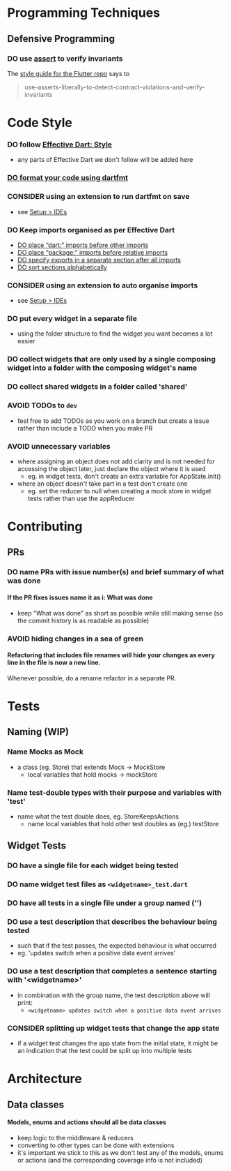 # Programming Techniques

## Defensive Programming 

### DO use [assert](https://dart.dev/guides/language/language-tour#assert) to verify invariants 

The [style guide for the Flutter repo](https://github.com/flutter/flutter/wiki/Style-guide-for-Flutter-repo#use-asserts-liberally-to-detect-contract-violations-and-verify-invariants) says to
> use-asserts-liberally-to-detect-contract-violations-and-verify-invariants

# Code Style 

### DO follow [Effective Dart: Style](https://dart.dev/guides/language/effective-dart/style)
- any parts of Effective Dart we don't follow will be added here 

### [DO format your code using dartfmt](https://dart.dev/guides/language/effective-dart/style#do-format-your-code-using-dartfmt) 

### CONSIDER using an extension to run dartfmt on save 
- see [Setup > IDEs](https://github.com/crowdleague/crowdleague/wiki/Setup#ides)

### DO Keep imports organised as per Effective Dart 

- [DO place “dart:” imports before other imports](https://dart.dev/guides/language/effective-dart/style#do-place-dart-imports-before-other-imports)
- [DO place “package:” imports before relative imports](https://dart.dev/guides/language/effective-dart/style#do-place-package-imports-before-relative-imports) 
- [DO specify exports in a separate section after all imports](https://dart.dev/guides/language/effective-dart/style#do-specify-exports-in-a-separate-section-after-all-imports)
- [DO sort sections alphabetically](https://dart.dev/guides/language/effective-dart/style#do-sort-sections-alphabetically)

### CONSIDER using an extension to auto organise imports 
- see [Setup > IDEs](https://github.com/crowdleague/crowdleague/wiki/Setup#ides)

### DO put every widget in a separate file
- using the folder structure to find the widget you want becomes a lot easier 

### DO collect widgets that are only used by a single composing widget into a folder with the composing widget's name 

### DO collect shared widgets in a folder called 'shared' 

### AVOID TODOs to `dev` 
- feel free to add TODOs as you work on a branch but create a issue rather than include a TODO when you make PR 

### AVOID unnecessary variables 
- where assigning an object does not add clarity and is not needed for accessing the object later, just declare the object where it is used 
  - eg. in widget tests, don't create an extra variable for AppState.init() 
- where an object doesn't take part in a test don't create one 
  - eg. set the reducer to null when creating a mock store in widget tests rather than use the appReducer 



# Contributing 

## PRs

### DO name PRs with issue number(s) and brief summary of what was done 

#### If the PR fixes issues name it as i<num>: What was done 
- keep "What was done" as short as possible while still making sense (so the commit history is as readable as possible)

### AVOID hiding changes in a sea of green 

#### Refactoring that includes file renames will hide your changes as every line in the file is now a new line.
Whenever possible, do a rename refactor in a separate PR.



# Tests 

## Naming (WIP) 

### Name Mocks as Mock 

- a class (eg. Store) that extends Mock → MockStore 
  - local variables that hold mocks → mockStore 

### Name test-double types with their purpose and variables with 'test' 

- name what the test double does, eg. StoreKeepsActions 
  - name local variables that hold other test doubles as (eg.) testStore 

## Widget Tests 

### DO have a single file for each widget being tested 

### DO name widget test files as `<widgetname>_test.dart` 

### DO have all tests in a single file under a group named ('<widgetname>') 

### DO use a test description that describes the behaviour being tested 
- such that if the test passes, the expected behaviour is what occurred 
- eg. 'updates switch when a positive data event arrives' 

### DO use a test description that completes a sentence starting with '\<widgetname\>' 
- in combination with the group name, the test description above will print: 
  - `<widgetname> updates switch when a positive data event arrives` 

### CONSIDER splitting up widget tests that change the app state 
- if a widget test changes the app state from the initial state, it might be an indication that the test could be split up into multiple tests 



# Architecture 

## Data classes 

#### Models, enums and actions should all be data classes 
- keep logic to the middleware & reducers
- converting to other types can be done with extensions 
- it's important we stick to this as we don't test any of the models, enums or actions (and the corresponding coverage info is not included) 